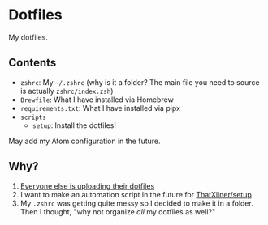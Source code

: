 # Dotfiles

My dotfiles.

## Contents

  - `zshrc`: My `~/.zshrc` (why is it a folder? The main file you need to source is actually `zshrc/index.zsh`)
  - `Brewfile`: What I have installed via Homebrew
  - `requirements.txt`: What I have installed via pipx
  - `scripts`
    - `setup`: Install the dotfiles!

May add my Atom configuration in the future.

## Why?

1. [Everyone else is uploading their dotfiles](https://github.com/search?q=dotfiles)
2. I want to make an automation script in the future for [ThatXliner/setup](https://github.com/ThatXliner/setup)
3. My `.zshrc` was getting quite messy so I decided to make it in a folder. Then I thought, "why not organize *all* my dotfiles as well?"
